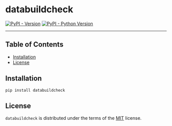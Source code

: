 # databuildcheck

[![PyPI - Version](https://img.shields.io/pypi/v/databuildcheck.svg)](https://pypi.org/project/databuildcheck)
[![PyPI - Python Version](https://img.shields.io/pypi/pyversions/databuildcheck.svg)](https://pypi.org/project/databuildcheck)

-----

## Table of Contents

- [Installation](#installation)
- [License](#license)

## Installation

```console
pip install databuildcheck
```

## License

`databuildcheck` is distributed under the terms of the [MIT](https://spdx.org/licenses/MIT.html) license.
